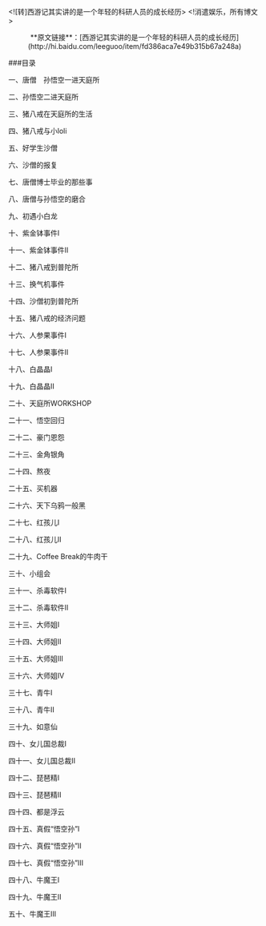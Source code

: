 <![转]西游记其实讲的是一个年轻的科研人员的成长经历>
<!消遣娱乐，所有博文>

<center>**原文链接**：[西游记其实讲的是一个年轻的科研人员的成长经历](http://hi.baidu.com/leeguoo/item/fd386aca7e49b315b67a248a)</center>


###目录

一、唐僧　孙悟空一进天庭所

二、孙悟空二进天庭所

三、猪八戒在天庭所的生活

四、猪八戒与小loli

五、好学生沙僧

六、沙僧的报复

七、唐僧博士毕业的那些事

八、唐僧与孙悟空的磨合

九、初遇小白龙

十、紫金钵事件I

十一、紫金钵事件II

十二、猪八戒到普陀所

十三、换气机事件

十四、沙僧初到普陀所

十五、猪八戒的经济问题

十六、人参果事件I

十七、人参果事件II

十八、白晶晶I

十九、白晶晶II

二十、天庭所WORKSHOP

二十一、悟空回归

二十二、豪门恩怨

二十三、金角银角

二十四、熬夜

二十五、买机器

二十六、天下乌鸦一般黑

二十七、红孩儿I

二十八、红孩儿II

二十九、Coffee Break的牛肉干

三十、小组会

三十一、杀毒软件I

三十二、杀毒软件II

三十三、大师姐I

三十四、大师姐II

三十五、大师姐III

三十六、大师姐IV

三十七、青牛I

三十八、青牛II

三十九、如意仙

四十、女儿国总裁I

四十一、女儿国总裁II

四十二、琵琶精I

四十三、琵琶精II

四十四、都是浮云

四十五、真假“悟空孙”I

四十六、真假“悟空孙”II

四十七、真假“悟空孙”III

四十八、牛魔王I

四十九、牛魔王II

五十、牛魔王III
